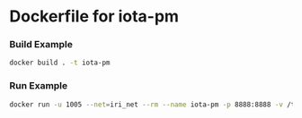 # Dockerfile for iota-pm

### Build Example

```sh
docker build . -t iota-pm
```

### Run Example

```sh
docker run -u 1005 --net=iri_net --rm --name iota-pm -p 8888:8888 -v /tmp/test/iota-pm.conf:/opt/iota-pm/iota-pm.conf -e IOTA_NODE=http://iri:14266 -e HOME=/opt/iota-pm -e REFRESH=5 iota-pm
```

